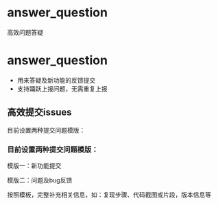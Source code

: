 # answer_question
高效问题答疑

# **answer_question**



- 用来答疑及新功能的反馈提交
- 支持踊跃上报问题，无需重复上报

## **高效提交issues**



目前设置两种提交问题模版：

### 目前设置两种提交问题模版：

模版一：新功能提交

模版二：问题及bug反馈

按照模板，完整补充相关信息，如：复现步骤、代码截图或片段，版本信息等
